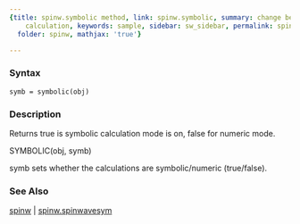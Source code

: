 ```yaml
---
{title: spinw.symbolic method, link: spinw.symbolic, summary: change between symbolic/numeric
    calculation, keywords: sample, sidebar: sw_sidebar, permalink: spinw_symbolic.html,
  folder: spinw, mathjax: 'true'}

---
```


### Syntax

`symb = symbolic(obj)`

### Description

Returns true is symbolic calculation mode is on, false for numeric mode.
 
SYMBOLIC(obj, symb)
 
symb sets whether the calculations are symbolic/numeric (true/false).
 

### See Also

[spinw](spinw.html) \| [spinw.spinwavesym](spinw_spinwavesym.html)

